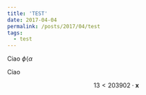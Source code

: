 ```yaml
---
title: 'TEST'
date: 2017-04-04
permalink: /posts/2017/04/test
tags:
  - test
---
```



Ciao $\phi \langle \alpha$

Ciao

$$13<203902 \cdot \mathbf{x}$$